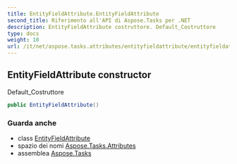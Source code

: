 ```yaml
---
title: EntityFieldAttribute.EntityFieldAttribute
second_title: Riferimento all'API di Aspose.Tasks per .NET
description: EntityFieldAttribute costruttore. Default_Costruttore
type: docs
weight: 10
url: /it/net/aspose.tasks.attributes/entityfieldattribute/entityfieldattribute/
---
```

## EntityFieldAttribute constructor

Default_Costruttore

```csharp
public EntityFieldAttribute()
```

### Guarda anche

* class [EntityFieldAttribute](../)
* spazio dei nomi [Aspose.Tasks.Attributes](../../entityfieldattribute/)
* assemblea [Aspose.Tasks](../../../)


